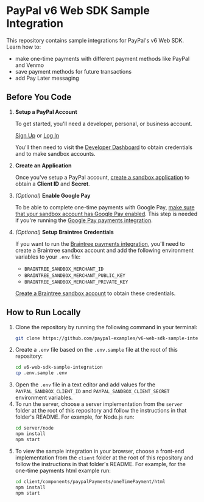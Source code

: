 # PayPal v6 Web SDK Sample Integration

This repository contains sample integrations for PayPal's v6 Web SDK. Learn how to:

- make one-time payments with different payment methods like PayPal and Venmo
- save payment methods for future transactions
- add Pay Later messaging

## Before You Code

1. **Setup a PayPal Account**

   To get started, you'll need a developer, personal, or business account.

   [Sign Up](https://www.paypal.com/signin/client?flow=provisionUser) or [Log In](https://www.paypal.com/signin?returnUri=https%253A%252F%252Fdeveloper.paypal.com%252Fdashboard&intent=developer)

   You'll then need to visit the [Developer Dashboard](https://developer.paypal.com/dashboard/) to obtain credentials and to make sandbox accounts.

2. **Create an Application**

   Once you've setup a PayPal account, [create a sandbox application](https://developer.paypal.com/dashboard/applications/sandbox/create) to obtain a **Client ID** and **Secret**.

3. _(Optional)_ **Enable Google Pay**

   To be able to complete one-time payments with Google Pay, [make sure that your sandbox account has Google Pay enabled](https://developer.paypal.com/docs/checkout/apm/google-pay/#set-up-your-sandbox-account-to-accept-google-pay). This step is needed if you're running the [Google Pay payments integration](./client/components/googlePayPayments/oneTimePayment/html).

4. _(Optional)_ **Setup Braintree Credentials**

   If you want to run the [Braintree payments integration](./client/components/paypalPayments/oneTimePayment/html/src/advanced/braintree), you'll need to create a Braintree sandbox account and add the following environment variables to your `.env` file:

   - `BRAINTREE_SANDBOX_MERCHANT_ID`
   - `BRAINTREE_SANDBOX_MERCHANT_PUBLIC_KEY`
   - `BRAINTREE_SANDBOX_MERCHANT_PRIVATE_KEY`

   [Create a Braintree sandbox account](https://apply.braintreegateway.com/signup/sandbox) to obtain these credentials.

## How to Run Locally

1. Clone the repository by running the following command in your terminal:
   ```bash
   git clone https://github.com/paypal-examples/v6-web-sdk-sample-integration.git
   ```
2. Create a `.env` file based on the `.env.sample` file at the root of this repository:
   ```bash
   cd v6-web-sdk-sample-integration
   cp .env.sample .env
   ```
3. Open the `.env` file in a text editor and add values for the `PAYPAL_SANDBOX_CLIENT_ID` and `PAYPAL_SANDBOX_CLIENT_SECRET` environment variables.
4. To run the server, choose a server implementation from the `server` folder at the root of this repository and follow the instructions in that folder's README. For example, for Node.js run:
   ```bash
   cd server/node
   npm install
   npm start
   ```
5. To view the sample integration in your browser, choose a front-end implementation from the `client` folder at the root of this repository and follow the instructions in that folder's README. For example, for the one-time payments html example run:
   ```bash
   cd client/components/paypalPayments/oneTimePayment/html
   npm install
   npm start
   ```
